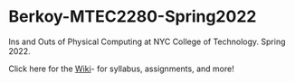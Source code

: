 # Berkoy-MTEC2280-Spring2022
Ins and Outs of Physical Computing at NYC College of Technology. Spring 2022.
  
Click here for the [Wiki](https://github.com/entertainmenttechnology/Berkoy-MTEC2280-Spring2022/wiki)- for syllabus, assignments, and more!

